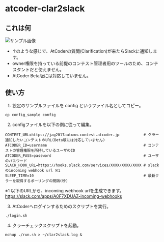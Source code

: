 # atcoder-clar2slack

## これは何

![サンプル画像](https://i.imgur.com/NoKzHru.png)

* ↑のような感じで、AtCoderの質問(Clarification)が来たらSlackに通知します。
* owner権限を持っている前提のコンテスト管理者用のツールのため、コンテスタントだと使えません。
* AtCoder Beta版には対応していません。

## 使い方

1. 設定のサンプルファイルを config というファイル名としてコピー。

```
cp config_sample config
```

2. configファイルを以下の例に従って編集。

```
CONTEST_URL=https://jag2017autumn.contest.atcoder.jp           # クラー通知したいコンテストのURL(Beta版には対応していません)
ATCODER_ID=username                                            # コンテストの管理権限を所持しているユーザのID
ATCODER_PASS=password                                          # ユーザのパスワード
SLACK_HOOK_URL=https://hooks.slack.com/services/XXXX/XXXX/XXXX # slackのincoming webhook url ※1
SLEEP_TIME=10                                                  # 最新クラーを取得するポーリングの間隔(秒)
```

※1 以下のURLから、incoming webhook urlを生成できます。  
  https://slack.com/apps/A0F7XDUAZ-incoming-webhooks

3. AtCoderへログインするためのスクリプトを実行。

```
./login.sh
```

4. クラーチェックスクリプトを起動。

```
nohup ./run.sh > ~/clar2slack.log &
```

